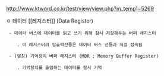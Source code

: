 <http://www.ktword.co.kr/test/view/view.php?m_temp1=5269>

  ㅇ 데이터 [[레지스터]] (Data Register)

     - 데이터 버스에 데이터를 읽고 쓰기 위해 잠시 저장해두는 버퍼 레지스터

        . 이 레지스터의 입출력선들은 데이터 버스 선들과 직접 접속됨

     - (별칭) 기억장치 버퍼 레지스터 (MBR : Memory Buffer Register)

        . 기억장치를 출입하는 데이터를 잠시 기억